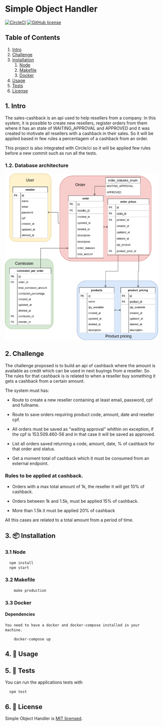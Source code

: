 # Simple Object Handler

[![CircleCI](https://circleci.com/gh/cdjohnnatha/sales-cashback.svg?style=shield)](https://circleci.com/gh/cdjohnnatha/sales-cashback)
[![GitHub license](https://img.shields.io/github/license/Naereen/StrapDown.js.svg)](https://circleci.com/gh/cdjohnnatha/sales-cashback/LICENSE)

## Table of Contents

<!-- vscode-markdown-toc -->
1. [Intro](#Intro)
2. [Challenge](#Intro)
3. [Installation](#Installation)
    1. [Node](#Node)
    2. [Makefile](#Makefile)
    3. [Docker](#Docker)
4. [Usage](#Usage)
5. [Tests](#Tests)
6. [License](#License)


## 1. <a name='Intro'></a>Intro

The sales-cashback is an api used to help resellers from a company. In this system, it is possible to create new resellers, register orders from them where it has an state of WAITING_APPROVAL and APPROVED and it was created to motivate all resellers with a cashback in their sales. So it will be applied based in few rules a percentagem of a cashback from an order.

This project is also integrated with Circle/ci so it will be applied few rules before a new commit such as run all the tests.

### 1.2. Database architecture

![picture](public/images/BdGrupoBoticario.png)

## 2. <a name='Challenge'></a>Challenge

The challenge proposed is to build an api of cashback where the amount is available 
as credit which can be used in next buyings from a reseller. So The rules for that cashback
is is related to when a reseller buy something it gets a cashback from a certain amount.

The system must has:

*   Route to create a new reseller containing at least email, password, cpf and fullname.

*   Route to save orders requiring product code, amount, date and reseller cpf.

*   All orders must be saved as "waiting approval" whithin on exception, if the cpf is 153.509.460-56 and in that case it will be saved as approved.

* List all orders saved returning a code, amount, date, % of cashback for that order and status.

* Get a moment total of cashback which it must be consumed from an external endpoint.

### Rules to be applied at cashback.

* Orders with a max total amount of 1k, the reseller it will get 10% of cashback.

* Orders between 1k and 1.5k, must be applied 15% of cashback.

* More than 1.5k it must be applied 20% of cashback

All this cases are related to a total amount from a period of time.


## 3. 📦 <a name='Installation'></a>Installation


### 3.1 Node
```
  npm install
  npm start
```

### 3.2 Makefile
```
    make production
```
### 3.3 Docker

#### Dependencies

    You need to have a docker and docker-compose installed in your machine.

```
    docker-compose up
```

## 4. 📖 <a name='Usage'></a>Usage


## 5. 📄 <a name='Tests'></a>Tests

You can run the applications tests with

```
  npm test
```

## 6. 📄 <a name='License'></a>License
Simple Object Handler is [MIT licensed](./LICENSE).